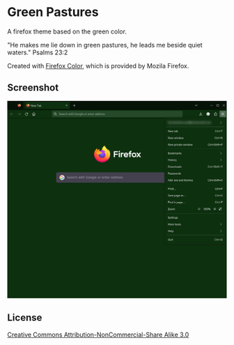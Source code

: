 # Green Pastures
A firefox theme based on the green color.

"He makes me lie down in green pastures, he leads me beside quiet waters." Psalms 23:2

Created with [Firefox Color](https://addons.mozilla.org/en-US/firefox/addon/firefox-color/?utm_source=addons.mozilla.org&utm_medium=referral&utm_content=search), which is provided by Mozila Firefox.

## Screenshot

<img src="https://github.com/loveisfoss/green-pastures/blob/77cc37d3a69e799246b3a9b61170c5498a5b09f0/green-pastures-screenshot.jpg" />

## License
[Creative Commons Attribution-NonCommercial-Share Alike 3.0](https://creativecommons.org/licenses/by-nc-sa/3.0/)

